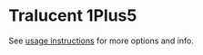 # Tralucent 1Plus5
See [usage instructions](https://github.com/jaakkopasanen/AutoEq#usage) for more options and info.